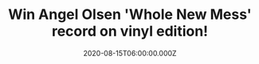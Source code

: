 ---
campaign-uuid: "c-45d95347-cab1-4788-a372-0062ea0adac4"
type: "Competition"
category: "Music"
date: "2020-08-15T06:00:00.000Z"
end-date: "2020-10-15T23:59:00.000Z"
disable-form: false
is_promoted: true
has_entry_page: true
title: "Win Angel Olsen 'Whole New Mess' record on vinyl edition!"
competition-description: "<p>'Whole New Mess' is Olsen’s first solo album since her\
  \ 2012 solo debut and an emotional portrait so intimate and vulnerable you can hear\
  \ her find meaning in these crises in real-time. We are giving you the chance of\
  \ wining her new record on vinyl edition.</p>\n<p>If you are her biggest fan, click\
  \ below and it could be yours.</p>\n"
hero-header: "Win Angel Olsen 'Whole New Mess' record on vinyl edition!"
terms-confirmation: "N/A"
banner-img: "https://assets.expresslyapp.com/asset-8b49cad9-f94a-4b2d-9e57-b7f282b22212.jpg"
logo-left-href: "aaa.nme.com"
logo-left-image: "https://assets.expresslyapp.com/asset-1170c417-68c6-4361-8178-e66a1da50695.jpg"
logo-left-title: "NME AAA"
bg-image-hero: "https://assets.expresslyapp.com/asset-e58f78d1-e98b-43a0-aac9-aabc02f8c5da.jpg"
bg-image-first: "https://assets.expresslyapp.com/asset-7e12c995-f012-41ba-8e22-0772eef4f0d3.jpg"
section1-content: "<p>With ‘Whole New Mess’, Olsen has returned to her musical roots.\
  \ It is Olsen’s first solo album since her 2012 solo debut and an emotional portrait\
  \ so intimate and vulnerable you can hear her find meaning in these crises in real-time.</p>\n\
  <p>We are giving away a copy to one lucky NME AAA member to win and enjoy her new\
  \ record on vinyl edition.</p>\n<p>Click below for a chance to win.</p>\n"
entry-title: "Win Angel Olsen 'Whole New Mess' record on vinyl edition!"
entry-content: "<p>Enter the draw to win Angel Olsen 'Whole New Mess' record on vinyl\
  \ edition by completing the form below before 23:59 on the 15th of October 2020.</p>\n"
has-winner: false
prize-description: "Angel Olsen 'Whole New Mess' record on vinyl edition!"
special-conditions: "Multiple entries are allowed up to one every day."
country-restrictions:
- "GB"
---